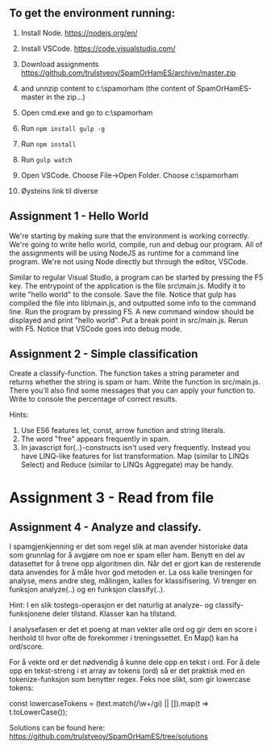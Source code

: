 ## To get the environment running:
1. Install Node. https://nodejs.org/en/
2. Install VSCode. https://code.visualstudio.com/  
3. Download assignments https://github.com/trulstveoy/SpamOrHamES/archive/master.zip
4. and unnzip content to c:\spamorham (the content of SpamOrHamES-master in the zip...)
5. Open cmd.exe and go to c:\spamorham
3. Run `npm install gulp -g`
4. Run `npm install`
5. Run `gulp watch`
6. Open VSCode. Choose File->Open Folder. Choose c:\spamorham

7. Øysteins link til diverse

## Assignment 1 - Hello World
We're starting by making sure that the environment is working correctly. We're going to write hello world,
compile, run and debug our program. All of the assignments will be
using NodeJS as runtime for a command line program. We're not using Node directly but through
the editor, VSCode. 

Similar to regular Visual Studio, a program can be started by pressing the F5 key. The 
entrypoint of the application is the file src\main.js. Modify it to write "hello world" to the console. Save the file.
Notice that gulp has compiled the file into lib\main.js, and outputted some info to the command line.
Run the program by pressing F5. A new command window should be displayed and print "hello world". Put a
break point in src/main.js. Rerun with F5. Notice that VSCode goes into debug mode.

## Assignment 2 - Simple classification
Create a classify-function. The function takes a string parameter and returns whether the string
is spam or ham. Write the function in src/main.js. There you'll also find some messages that
you can apply your function to. Write to console the percentage of correct results.

Hints:
1. Use ES6 features let, const, arrow function and string literals. 
2. The word "free" appears frequently in spam.
3. In javascript for(..)-constructs isn't used very frequently. Instead you have LINQ-like features for list transformation.
Map (similar to LINQs Select) and Reduce (similar to LINQs Aggregate) may be handy.

# Assignment 3 - Read from file







## Assignment 4 - Analyze and classify.




I spamgjenkjenning er det som regel slik at man avender historiske data som grunnlag for å avgjøre om noe er spam eller ham. Benytt en del av datasettet for å trene opp algoritmen din. Når det er gjort kan de resterende data anvendes for å måle hvor god metoden er. La oss kalle treningen for analyse, mens andre steg, målingen, kalles for klassifisering. Vi trenger en funksjon analyze(..) og en funksjon classify(..).

Hint: I en slik tostegs-operasjon er det naturlig at analyze- og classify-funksjonene deler tilstand. Klasser kan ha tilstand.

I analysefasen er det et poeng at man vekter alle ord og gir dem en score i henhold til hvor ofte de forekommer i treningssettet. En Map() kan ha ord/score.

For å vekte ord er det nødvendig å kunne dele opp en tekst i ord. For å dele opp en tekst-streng i et array av tokens (ord) så er det praktisk med en tokenize-funksjon som benytter regex. Feks noe slikt, som gir lowercase tokens:

const lowercaseTokens = (text.match(/\w+/gi) || []).map(t => t.toLowerCase());




Solutions can be found here: https://github.com/trulstveoy/SpamOrHamES/tree/solutions
